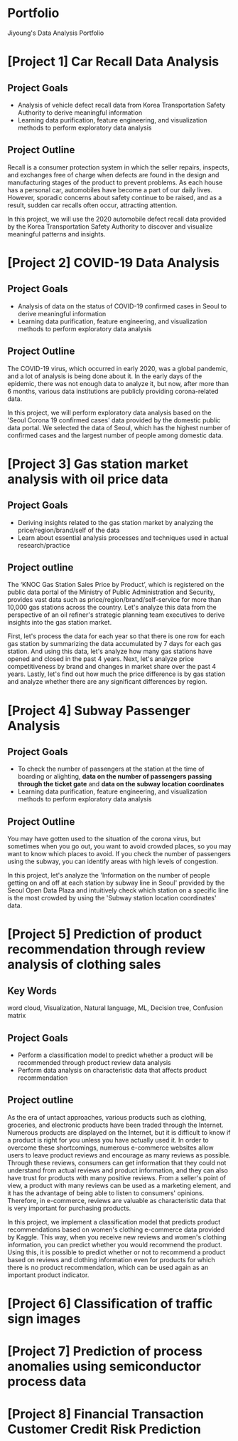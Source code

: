 # Portfolio
Jiyoung's Data Analysis Portfolio

# [Project 1] Car Recall Data Analysis
## Project Goals
- Analysis of vehicle defect recall data from Korea Transportation Safety Authority to derive meaningful information
- Learning data purification, feature engineering, and visualization methods to perform exploratory data analysis
## Project Outline 
Recall is a consumer protection system in which the seller repairs, inspects, and exchanges free of charge when defects are found in the design and manufacturing stages of the product to prevent problems. As each house has a personal car, automobiles have become a part of our daily lives. However, sporadic concerns about safety continue to be raised, and as a result, sudden car recalls often occur, attracting attention.

In this project, we will use the 2020 automobile defect recall data provided by the Korea Transportation Safety Authority to discover and visualize meaningful patterns and insights.

# [Project 2] COVID-19 Data Analysis
## Project Goals
- Analysis of data on the status of COVID-19 confirmed cases in Seoul to derive meaningful information
- Learning data purification, feature engineering, and visualization methods to perform exploratory data analysis
## Project Outline
The COVID-19 virus, which occurred in early 2020, was a global pandemic, and a lot of analysis is being done about it. In the early days of the epidemic, there was not enough data to analyze it, but now, after more than 6 months, various data institutions are publicly providing corona-related data.

In this project, we will perform exploratory data analysis based on the 'Seoul Corona 19 confirmed cases' data provided by the domestic public data portal. We selected the data of Seoul, which has the highest number of confirmed cases and the largest number of people among domestic data.

# [Project 3] Gas station market analysis with oil price data
## Project Goals
- Deriving insights related to the gas station market by analyzing the price/region/brand/self of the <Korea National Oil Corporation gas station sales price by product> data
- Learn about essential analysis processes and techniques used in actual research/practice
## Project outline
The ‘KNOC Gas Station Sales Price by Product’, which is registered on the public data portal of the Ministry of Public Administration and Security, provides vast data such as price/region/brand/self-service for more than 10,000 gas stations across the country. Let's analyze this data from the perspective of an oil refiner's strategic planning team executives to derive insights into the gas station market.

First, let's process the data for each year so that there is one row for each gas station by summarizing the data accumulated by 7 days for each gas station. And using this data, let's analyze how many gas stations have opened and closed in the past 4 years. Next, let's analyze price competitiveness by brand and changes in market share over the past 4 years. Lastly, let's find out how much the price difference is by gas station and analyze whether there are any significant differences by region.
  
# [Project 4] Subway Passenger Analysis
## Project Goals
- To check the number of passengers at the station at the time of boarding or alighting, **data on the number of passengers passing through the ticket gate** and **data on the subway location coordinates**
- Learning data purification, feature engineering, and visualization methods to perform exploratory data analysis 
## Project Outline
You may have gotten used to the situation of the corona virus, but sometimes when you go out, you want to avoid crowded places, so you may want to know which places to avoid. If you check the number of passengers using the subway, you can identify areas with high levels of congestion.

In this project, let's analyze the 'Information on the number of people getting on and off at each station by subway line in Seoul' provided by the Seoul Open Data Plaza and intuitively check which station on a specific line is the most crowded by using the 'Subway station location coordinates' data.

# [Project 5] Prediction of product recommendation through review analysis of clothing sales
## Key Words  
word cloud, Visualization, Natural language, ML, Decision tree, Confusion matrix  
## Project Goals
- Perform a classification model to predict whether a product will be recommended through product review data analysis
- Perform data analysis on characteristic data that affects product recommendation
## Project outline
As the era of untact approaches, various products such as clothing, groceries, and electronic products have been traded through the Internet. Numerous products are displayed on the Internet, but it is difficult to know if a product is right for you unless you have actually used it. In order to overcome these shortcomings, numerous e-commerce websites allow users to leave product reviews and encourage as many reviews as possible. Through these reviews, consumers can get information that they could not understand from actual reviews and product information, and they can also have trust for products with many positive reviews. From a seller's point of view, a product with many reviews can be used as a marketing element, and it has the advantage of being able to listen to consumers' opinions. Therefore, in e-commerce, reviews are valuable as characteristic data that is very important for purchasing products.

In this project, we implement a classification model that predicts product recommendations based on women's clothing e-commerce data provided by Kaggle. This way, when you receive new reviews and women's clothing information, you can predict whether you would recommend the product. Using this, it is possible to predict whether or not to recommend a product based on reviews and clothing information even for products for which there is no product recommendation, which can be used again as an important product indicator.

# [Project 6] Classification of traffic sign images

# [Project 7] Prediction of process anomalies using semiconductor process data

# [Project 8] Financial Transaction Customer Credit Risk Prediction
